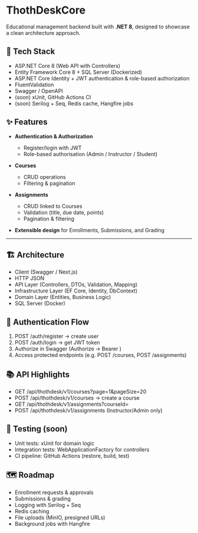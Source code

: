 # ThothDeskCore

Educational management backend built with **.NET 8**, designed to showcase a clean architecture approach.

## 🚀 Tech Stack
- ASP.NET Core 8 (Web API with Controllers)
- Entity Framework Core 8 + SQL Server (Dockerized)
- ASP.NET Core Identity + JWT authentication & role-based authorization
- FluentValidation
- Swagger / OpenAPI
- (soon) xUnit, GitHub Actions CI
- (soon) Serilog + Seq, Redis cache, Hangfire jobs

## ✨ Features
- **Authentication & Authorization**  
  - Register/login with JWT  
  - Role-based authorisation (Admin / Instructor / Student)

- **Courses**  
  - CRUD operations  
  - Filtering & pagination  

- **Assignments**  
  - CRUD linked to Courses  
  - Validation (title, due date, points)  
  - Pagination & filtering  

- **Extensible design** for Enrollments, Submissions, and Grading

---

## 🏗 Architecture
- Client (Swagger / Next.js)
- HTTP JSON
- API Layer (Controllers, DTOs, Validation, Mapping)
- Infrastructure Layer (EF Core, Identity, DbContext)
- Domain Layer (Entities, Business Logic)
- SQL Server (Docker)

## 🔐 Authentication Flow
1. POST /auth/register → create user
2. POST /auth/login → get JWT token
3. Authorize in Swagger (Authorize → Bearer <token>)
4. Access protected endpoints (e.g. POST /courses, POST /assignments)

## 📚 API Highlights
- GET /api/thothdesk/v1/courses?page=1&pageSize=20
- POST /api/thothdesk/v1/courses → create a course
- GET /api/thothdesk/v1/assignments?courseId=<GUID>
- POST /api/thothdesk/v1/assignments (Instructor/Admin only)

## 🧪 Testing (soon)
- Unit tests: xUnit for domain logic
- Integration tests: WebApplicationFactory for controllers
- CI pipeline: GitHub Actions (restore, build, test)

## 🗺 Roadmap
- Enrollment requests & approvals
- Submissions & grading
- Logging with Serilog + Seq
- Redis caching
- File uploads (MinIO, presigned URLs)
- Background jobs with Hangfire
